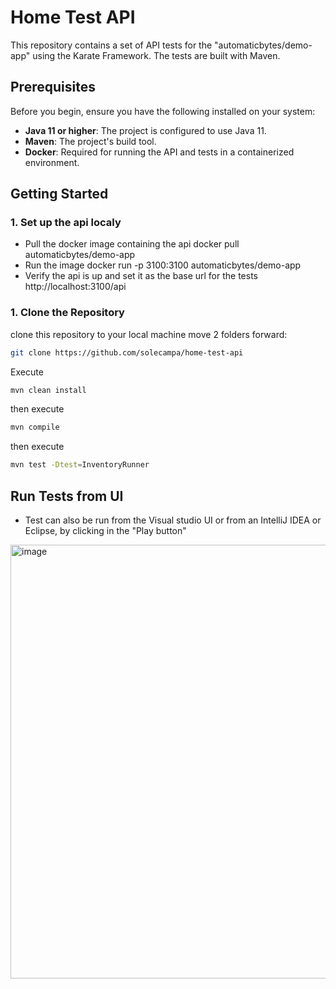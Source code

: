 # Home Test API

This repository contains a set of API tests for the "automaticbytes/demo-app" using the Karate Framework. The tests are built with Maven.

## Prerequisites

Before you begin, ensure you have the following installed on your system:

* **Java 11 or higher**: The project is configured to use Java 11.
* **Maven**: The project's build tool.
* **Docker**: Required for running the API and tests in a containerized environment.

## Getting Started


### 1. Set up the api localy
- Pull the docker image containing the api docker pull automaticbytes/demo-app
- Run the image docker run -p 3100:3100 automaticbytes/demo-app
- Verify the api is up and set it as the base url for the tests http://localhost:3100/api

### 1. Clone the Repository

 clone this repository to your local machine move 2 folders forward:

```sh
git clone https://github.com/solecampa/home-test-api
``` 
Execute 

```sh
mvn clean install
```
then execute
```sh
mvn compile
``` 
then execute
```sh
mvn test -Dtest=InventoryRunner
``` 
## Run Tests from UI
- Test can also be run from the Visual studio UI or from an IntelliJ IDEA or Eclipse, by clicking in the "Play button"

<img width="1418" height="694" alt="image" src="https://github.com/user-attachments/assets/235adf33-8a43-4eff-8cc6-a9b4a5c22a08" />





